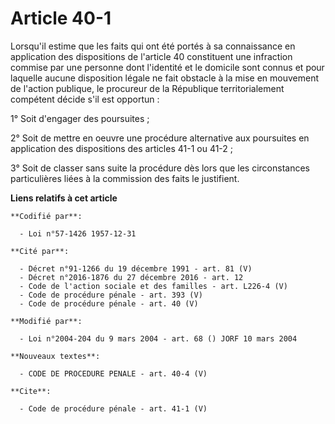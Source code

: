 # Article 40-1

Lorsqu'il estime que les faits qui ont été portés à sa connaissance en application des dispositions de l'article 40
constituent une infraction commise par une personne dont l'identité et le domicile sont connus et pour laquelle aucune
disposition légale ne fait obstacle à la mise en mouvement de l'action publique, le procureur de la République
territorialement compétent décide s'il est opportun : 

1° Soit d'engager des poursuites ; 

2° Soit de mettre en oeuvre une procédure alternative aux poursuites en application des dispositions des articles 41-1 ou
41-2 ; 

3° Soit de classer sans suite la procédure dès lors que les circonstances particulières liées à la commission des faits le
justifient.

**Liens relatifs à cet article**

	**Codifié par**:

	  - Loi n°57-1426 1957-12-31

	**Cité par**:

	  - Décret n°91-1266 du 19 décembre 1991 - art. 81 (V)
	  - Décret n°2016-1876 du 27 décembre 2016 - art. 12
	  - Code de l'action sociale et des familles - art. L226-4 (V)
	  - Code de procédure pénale - art. 393 (V)
	  - Code de procédure pénale - art. 40 (V)

	**Modifié par**:

	  - Loi n°2004-204 du 9 mars 2004 - art. 68 () JORF 10 mars 2004

	**Nouveaux textes**:

	  - CODE DE PROCEDURE PENALE - art. 40-4 (V)

	**Cite**:

	  - Code de procédure pénale - art. 41-1 (V)

